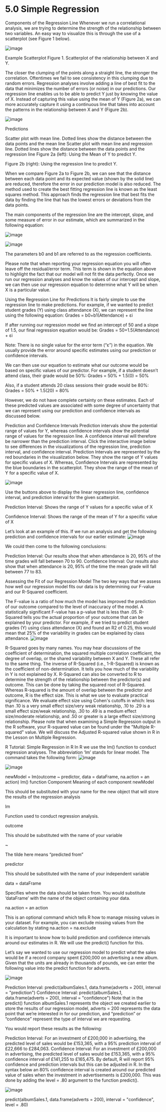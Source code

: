 # 5.0 Simple Regression 

Components of the Regression Line
Whenever we run a correlational analysis, we are trying to determine the strength of the relationship between two variables. An easy way to visualize this is through the use of a scatterplot (see Figure 1 below).

 

![image](https://github.com/Xnrrrrrr/5.0-Simple-Regression/assets/133546385/3c9c79d7-0bd6-491b-bfb3-66929bed68b3)


Example Scatterplot
Figure 1. Scatterplot of the relationship between X and Y.

 

The closer the clumping of the points along a straight line, the stronger the correlation. Oftentimes we fail to see consistency in this clumping due to random errors. Regression analyses involve adding a line of best fit to the data that minimizes the number of errors (or noise) in our predictions.  Our regression line enables us to be able to predict Y just by knowing the value of X. Instead of capturing this value using the mean of Y (Figure 2a), we can more accurately capture it using a continuous line that takes into account the patterns in the relationship between X and Y (Figure 2b).

![image](https://github.com/Xnrrrrrr/5.0-Simple-Regression/assets/133546385/edc3e0ec-4b5a-41b7-b391-705f9321b122)


 

 

Predictions 

Scatter plot with mean line. Dotted lines show the distance between the data points and the mean line Scatter plot with mean line and regression line. Dotted lines show the distance between the data points and the regression line
Figure 2a (left): Using the Mean of Y to predict Y.

Figure 2b (right): Using the regression line to predict Y.

 

When we compare Figure 2a to Figure 2b, we can see that the distance between each data point and its expected value (shown by the solid line) are reduced, therefore the error in our prediction model is also reduced. The method used to create the best fitting regression line is known as the least squares method. This approach finds the regression line that best fits the data by finding the line that has the lowest errors or deviations from the data points.

The main components of the regression line are the intercept, slope, and some measure of error in our estimate, which are summarized in the following equation:

![image](https://github.com/Xnrrrrrr/5.0-Simple-Regression/assets/133546385/93e72f1c-caa5-4d6e-b9dd-eef2c98cf529)

![image](https://github.com/Xnrrrrrr/5.0-Simple-Regression/assets/133546385/d36b919d-5824-428f-81b2-08f941916de9)

The parameters b0 and b1 are referred to as the regression coefficients.

 

Please note that when reporting your regression equation you will often leave off the residual/error term. This term is shown in the equation above to highlight the fact that our model will not fit the data perfectly. Once we run our regression analyses and know the values of our intercept and slope, we can then use our regression equation to determine what Y will be when X is a particular value.

 

Using the Regression Line for Predictions
It is fairly simple to use the regression line to make predictions. For example, if we wanted to predict student grades (Y) using class attendance (X), we can represent the line using the following equation: Grades = b0+b1(Attendance) + εi

If after running our regression model we find an intercept of 50 and a slope of 1.5, our final regression equation would be: Grades = 50+1.5(Attendance) + εi

Note: There is no single value for the error term (“ε”) in the equation. We usually provide the error around specific estimates using our prediction or confidence intervals.

 

We can then use our equation to estimate what our outcome would be based on specific values of our predictor. For example, if a student doesn’t attend class, their grade would be 50%: Grades = 50% + 1.5(0) = 50%

Also, if a student attends 20 class sessions their grade would be 80%: Grades = 50% + 1.5(20) = 80%

 

However, we do not have complete certainty on these estimates. Each of these predicted values are associated with some degree of uncertainty that we can represent using our prediction and confidence intervals as discussed below.

 

Prediction and Confidence Intervals
Prediction intervals show the potential range of values for Y, whereas confidence intervals show the potential range of values for the regression line. A confidence interval will therefore be narrower than the prediction interval. Click the interactive image below to see differences in the visualizations of the regression line, prediction interval, and confidence interval. Prediction Intervals are represented by the red boundaries in the visualization below. They show the range of Y values for specific values of X. Whereas, Confidence Intervals are represented by the blue boundaries in the scatterplot. They show the range of the mean of Y for a specific value of X.

 

![image](https://github.com/Xnrrrrrr/5.0-Simple-Regression/assets/133546385/72d4c0ec-638e-4e37-bc6f-0f79f71c33ec)



Use the buttons above to display the linear regression line, confidence interval, and prediction interval for the given scatterplot.

Prediction Interval: Shows the range of Y values for a specific value of X

Confidence Interval: Shows the range of the mean of Y for a specific value of X

Let’s look at an example of this. If we run an analysis and get the following prediction and confidence intervals for our earlier estimate:
![image](https://github.com/Xnrrrrrr/5.0-Simple-Regression/assets/133546385/c7bfc73a-c4c1-46ed-9f5c-6cdb5d6eb183)

We could then come to the following conclusions:

Prediction Interval: Our results show that when attendance is 20, 95% of the time grades will fall between 70 to 90.
Confidence Interval: Our results also show that when attendance is 20, 95% of the time the mean grade will fall between 77 to 83.
 

Assessing the Fit of our Regression Model
The two key ways that we assess how well our regression model fits our data is by determining our F-value and our R-Squared coefficient.

The F-value is a ratio of how much the model has improved the prediction of our outcome compared to the level of inaccuracy of the model. A statistically significant F-value has a p-value that is less than .05.
R-Squared tells you the actual proportion of your outcome that can be explained by your predictor. For example, if we tried to predict student grades (Y) using class attendance (X) and found an R2 of 0.25, this would mean that 25% of the variability in grades can be explained by class attendance.
![image](https://github.com/Xnrrrrrr/5.0-Simple-Regression/assets/133546385/dd60c9c4-948d-436d-a14d-321f607a5260)

R-Squared goes by many names. You may hear discussions of the coefficient of determination, the squared multiple correlation coefficient, the degree of overlap, or the shared variability between X and Y. These all refer to the same thing.
The inverse of R-Squared (i.e., 1-R-Squared) is known as the coefficient of non-determination. It tells you how much of the variability in Y is not explained by X.
R-Squared can also be converted to R to determine the strength of the relationship between the predictor(s) and outcome. This can be done by taking the squared root of R-Squared.
Whereas R-squared is the amount of overlap between the predictor and outcome, R is the effect size. This is what we use to evaluate practical significance.
We evaluate effect size using Cohen's cutoffs in which:
less than .10 is a very small effect size/very weak relationship,
.10 to .29 is a small effect size/weak relationship,
.30 to .49 is a medium effect size/moderate relationship, and
.50 or greater is a large effect size/strong relationship.
Please note that when examining a Simple Regression output in the R software, your R-squared value can be found under the "Multiple R-squared" value. We will discuss the Adjusted R-squared value shown in R in the Lesson on Multiple Regression.
 



R Tutorial: Simple Regression in R
In R we use the lm() function to conduct regression analyses. The abbreviation ‘lm’ stands for linear model. The command takes the following form:
![image](https://github.com/Xnrrrrrr/5.0-Simple-Regression/assets/133546385/54e654ea-2383-48f3-8e80-842d1a421003)

![image](https://github.com/Xnrrrrrr/5.0-Simple-Regression/assets/133546385/2de6572a-9142-4155-8260-36fb09d53c46)

newModel = lm(outcome ~ predictor, data = dataFrame, na.action = an action)
lm() function Component
Meaning of each component
newModel

This should be substituted with your name for the new object that will store the results of the regression analysis

lm

Function used to conduct regression analysis.

outcome

This should be substituted with the name of your variable

~

The tilde here means “predicted from”

predictor

This should be substituted with the name of your independent variable

data = dataFrame

Specifies where the data should be taken from. You would substitute ‘dataFrame’ with the name of the object containing your data.

na.action = an action

This is an optional command which tells R how to manage missing values in your dataset. For example, you can exclude missing values from the calculation by stating na.action = na.exclude

 

It is important to know how to build prediction and confidence intervals around our estimates in R. We will use the predict() function for this.

Let’s say we wanted to use our regression model to predict what the sales would be if a record company spent £200,000 on advertising a new album. Given that the units are already in thousands of pounds, we can enter the following value into the predict function for adverts.

![image](https://github.com/Xnrrrrrr/5.0-Simple-Regression/assets/133546385/d4a9b140-df65-421a-9314-2c2178685e93)


Prediction Interval:
predict(albumSales.1, data.frame(adverts = 200), interval = "prediction")
Confidence Interval:
predict(albumSales.1, data.frame(adverts = 200), interval = "confidence")
Note that in the predict() function albumSales.1 represents the object we created earlier to store the results of our regression model, adverts = 200 represents the data point that we’re interested in for our prediction, and “prediction” or “confidence” represent the type of interval we are requesting.

You would report these results as the following:

Prediction Interval: For an investment of £200,000 in advertising, the predicted level of sales would be £153,365, with a 95% prediction interval of £22,666 to £284,063.
Confidence Interval: For an investment of £200,000 in advertising, the predicted level of sales would be £153,365, with a 95% confidence interval of £141,255 to £165,475.
By default, R will report 95% confidence and prediction intervals but this can be adjusted in R. In the syntax below an 80% confidence interval is created around our predicted value of sales when the investment in advertisements is £200,000. This was done by adding the level = .80 argument to the function predict().

![image](https://github.com/Xnrrrrrr/5.0-Simple-Regression/assets/133546385/2431b00b-dba7-4287-aefd-1b46669353bc)


predict(albumSales.1, data.frame(adverts = 200), interval = "confidence", level = .80)
